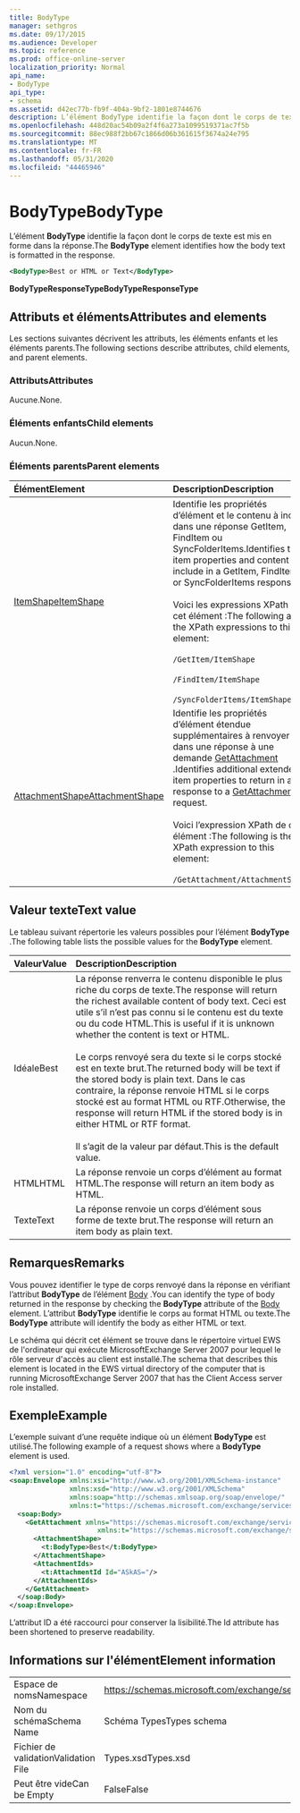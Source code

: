 ```yaml
---
title: BodyType
manager: sethgros
ms.date: 09/17/2015
ms.audience: Developer
ms.topic: reference
ms.prod: office-online-server
localization_priority: Normal
api_name:
- BodyType
api_type:
- schema
ms.assetid: d42ec77b-fb9f-404a-9bf2-1801e8744676
description: L’élément BodyType identifie la façon dont le corps de texte est mis en forme dans la réponse.
ms.openlocfilehash: 448d20ac54b09a2f4f6a273a1099519371ac7f5b
ms.sourcegitcommit: 88ec988f2bb67c1866d06b361615f3674a24e795
ms.translationtype: MT
ms.contentlocale: fr-FR
ms.lasthandoff: 05/31/2020
ms.locfileid: "44465946"
---
```

# <a name="bodytype"></a><span data-ttu-id="d322e-103">BodyType</span><span class="sxs-lookup"><span data-stu-id="d322e-103">BodyType</span></span>

<span data-ttu-id="d322e-104">L’élément **BodyType** identifie la façon dont le corps de texte est mis en forme dans la réponse.</span><span class="sxs-lookup"><span data-stu-id="d322e-104">The **BodyType** element identifies how the body text is formatted in the response.</span></span> 
  
```xml
<BodyType>Best or HTML or Text</BodyType>
```

<span data-ttu-id="d322e-105">**BodyTypeResponseType**</span><span class="sxs-lookup"><span data-stu-id="d322e-105">**BodyTypeResponseType**</span></span>

## <a name="attributes-and-elements"></a><span data-ttu-id="d322e-106">Attributs et éléments</span><span class="sxs-lookup"><span data-stu-id="d322e-106">Attributes and elements</span></span>

<span data-ttu-id="d322e-107">Les sections suivantes décrivent les attributs, les éléments enfants et les éléments parents.</span><span class="sxs-lookup"><span data-stu-id="d322e-107">The following sections describe attributes, child elements, and parent elements.</span></span>
  
### <a name="attributes"></a><span data-ttu-id="d322e-108">Attributs</span><span class="sxs-lookup"><span data-stu-id="d322e-108">Attributes</span></span>

<span data-ttu-id="d322e-109">Aucune.</span><span class="sxs-lookup"><span data-stu-id="d322e-109">None.</span></span>
  
### <a name="child-elements"></a><span data-ttu-id="d322e-110">Éléments enfants</span><span class="sxs-lookup"><span data-stu-id="d322e-110">Child elements</span></span>

<span data-ttu-id="d322e-111">Aucun.</span><span class="sxs-lookup"><span data-stu-id="d322e-111">None.</span></span>
  
### <a name="parent-elements"></a><span data-ttu-id="d322e-112">Éléments parents</span><span class="sxs-lookup"><span data-stu-id="d322e-112">Parent elements</span></span>

|<span data-ttu-id="d322e-113">**Élément**</span><span class="sxs-lookup"><span data-stu-id="d322e-113">**Element**</span></span>|<span data-ttu-id="d322e-114">**Description**</span><span class="sxs-lookup"><span data-stu-id="d322e-114">**Description**</span></span>|
|:-----|:-----|
|[<span data-ttu-id="d322e-115">ItemShape</span><span class="sxs-lookup"><span data-stu-id="d322e-115">ItemShape</span></span>](itemshape.md) <br/> | <span data-ttu-id="d322e-116">Identifie les propriétés d’élément et le contenu à inclure dans une réponse GetItem, FindItem ou SyncFolderItems.</span><span class="sxs-lookup"><span data-stu-id="d322e-116">Identifies the item properties and content to include in a GetItem, FindItem, or SyncFolderItems response.</span></span>  <br/><br/><span data-ttu-id="d322e-117">Voici les expressions XPath de cet élément :</span><span class="sxs-lookup"><span data-stu-id="d322e-117">The following are the XPath expressions to this element:</span></span><br/><br/>  `/GetItem/ItemShape`<br/><br/>`/FindItem/ItemShape`<br/><br/>`/SyncFolderItems/ItemShape` <br/> |
|[<span data-ttu-id="d322e-118">AttachmentShape</span><span class="sxs-lookup"><span data-stu-id="d322e-118">AttachmentShape</span></span>](attachmentshape.md) <br/> |<span data-ttu-id="d322e-119">Identifie les propriétés d’élément étendue supplémentaires à renvoyer dans une réponse à une demande [GetAttachment](getattachment.md) .</span><span class="sxs-lookup"><span data-stu-id="d322e-119">Identifies additional extended item properties to return in a response to a [GetAttachment](getattachment.md) request.</span></span>  <br/><br/><span data-ttu-id="d322e-120">Voici l’expression XPath de cet élément :</span><span class="sxs-lookup"><span data-stu-id="d322e-120">The following is the XPath expression to this element:</span></span><br/><br/>  `/GetAttachment/AttachmentShape` <br/> |
   
## <a name="text-value"></a><span data-ttu-id="d322e-121">Valeur texte</span><span class="sxs-lookup"><span data-stu-id="d322e-121">Text value</span></span>

<span data-ttu-id="d322e-122">Le tableau suivant répertorie les valeurs possibles pour l’élément **BodyType** .</span><span class="sxs-lookup"><span data-stu-id="d322e-122">The following table lists the possible values for the **BodyType** element.</span></span> 
  
|<span data-ttu-id="d322e-123">**Valeur**</span><span class="sxs-lookup"><span data-stu-id="d322e-123">**Value**</span></span>|<span data-ttu-id="d322e-124">**Description**</span><span class="sxs-lookup"><span data-stu-id="d322e-124">**Description**</span></span>|
|:-----|:-----|
|<span data-ttu-id="d322e-125">Idéale</span><span class="sxs-lookup"><span data-stu-id="d322e-125">Best</span></span>  <br/> |<span data-ttu-id="d322e-126">La réponse renverra le contenu disponible le plus riche du corps de texte.</span><span class="sxs-lookup"><span data-stu-id="d322e-126">The response will return the richest available content of body text.</span></span> <span data-ttu-id="d322e-127">Ceci est utile s’il n’est pas connu si le contenu est du texte ou du code HTML.</span><span class="sxs-lookup"><span data-stu-id="d322e-127">This is useful if it is unknown whether the content is text or HTML.</span></span><br/><br/> <span data-ttu-id="d322e-128">Le corps renvoyé sera du texte si le corps stocké est en texte brut.</span><span class="sxs-lookup"><span data-stu-id="d322e-128">The returned body will be text if the stored body is plain text.</span></span> <span data-ttu-id="d322e-129">Dans le cas contraire, la réponse renvoie HTML si le corps stocké est au format HTML ou RTF.</span><span class="sxs-lookup"><span data-stu-id="d322e-129">Otherwise, the response will return HTML if the stored body is in either HTML or RTF format.</span></span><br/><br/> <span data-ttu-id="d322e-130">Il s’agit de la valeur par défaut.</span><span class="sxs-lookup"><span data-stu-id="d322e-130">This is the default value.</span></span>  <br/> |
|<span data-ttu-id="d322e-131">HTML</span><span class="sxs-lookup"><span data-stu-id="d322e-131">HTML</span></span>  <br/> |<span data-ttu-id="d322e-132">La réponse renvoie un corps d’élément au format HTML.</span><span class="sxs-lookup"><span data-stu-id="d322e-132">The response will return an item body as HTML.</span></span>  <br/> |
|<span data-ttu-id="d322e-133">Texte</span><span class="sxs-lookup"><span data-stu-id="d322e-133">Text</span></span>  <br/> |<span data-ttu-id="d322e-134">La réponse renvoie un corps d’élément sous forme de texte brut.</span><span class="sxs-lookup"><span data-stu-id="d322e-134">The response will return an item body as plain text.</span></span>  <br/> |
   
## <a name="remarks"></a><span data-ttu-id="d322e-135">Remarques</span><span class="sxs-lookup"><span data-stu-id="d322e-135">Remarks</span></span>

<span data-ttu-id="d322e-136">Vous pouvez identifier le type de corps renvoyé dans la réponse en vérifiant l’attribut **BodyType** de l’élément [Body](body.md) .</span><span class="sxs-lookup"><span data-stu-id="d322e-136">You can identify the type of body returned in the response by checking the **BodyType** attribute of the [Body](body.md) element.</span></span> <span data-ttu-id="d322e-137">L’attribut **BodyType** identifie le corps au format HTML ou texte.</span><span class="sxs-lookup"><span data-stu-id="d322e-137">The **BodyType** attribute will identify the body as either HTML or text.</span></span> 
  
<span data-ttu-id="d322e-138">Le schéma qui décrit cet élément se trouve dans le répertoire virtuel EWS de l'ordinateur qui exécute MicrosoftExchange Server 2007 pour lequel le rôle serveur d'accès au client est installé.</span><span class="sxs-lookup"><span data-stu-id="d322e-138">The schema that describes this element is located in the EWS virtual directory of the computer that is running MicrosoftExchange Server 2007 that has the Client Access server role installed.</span></span>
  
## <a name="example"></a><span data-ttu-id="d322e-139">Exemple</span><span class="sxs-lookup"><span data-stu-id="d322e-139">Example</span></span>

<span data-ttu-id="d322e-140">L’exemple suivant d’une requête indique où un élément **BodyType** est utilisé.</span><span class="sxs-lookup"><span data-stu-id="d322e-140">The following example of a request shows where a **BodyType** element is used.</span></span> 
  
```xml
<?xml version="1.0" encoding="utf-8"?>
<soap:Envelope xmlns:xsi="http://www.w3.org/2001/XMLSchema-instance"
               xmlns:xsd="http://www.w3.org/2001/XMLSchema"
               xmlns:soap="http://schemas.xmlsoap.org/soap/envelope/"
               xmlns:t="https://schemas.microsoft.com/exchange/services/2006/types">
  <soap:Body>
    <GetAttachment xmlns="https://schemas.microsoft.com/exchange/services/2006/messages" 
                      xmlns:t="https://schemas.microsoft.com/exchange/services/2006/types">
      <AttachmentShape>
        <t:BodyType>Best</t:BodyType>
      </AttachmentShape>
      <AttachmentIds>
        <t:AttachmentId Id="ASkAS="/>
      </AttachmentIds>
    </GetAttachment>
  </soap:Body>
</soap:Envelope>
```

<span data-ttu-id="d322e-141">L’attribut ID a été raccourci pour conserver la lisibilité.</span><span class="sxs-lookup"><span data-stu-id="d322e-141">The Id attribute has been shortened to preserve readability.</span></span>
  
## <a name="element-information"></a><span data-ttu-id="d322e-142">Informations sur l'élément</span><span class="sxs-lookup"><span data-stu-id="d322e-142">Element information</span></span>

|||
|:-----|:-----|
|<span data-ttu-id="d322e-143">Espace de noms</span><span class="sxs-lookup"><span data-stu-id="d322e-143">Namespace</span></span>  <br/> |https://schemas.microsoft.com/exchange/services/2006/types  <br/> |
|<span data-ttu-id="d322e-144">Nom du schéma</span><span class="sxs-lookup"><span data-stu-id="d322e-144">Schema Name</span></span>  <br/> |<span data-ttu-id="d322e-145">Schéma Types</span><span class="sxs-lookup"><span data-stu-id="d322e-145">Types schema</span></span>  <br/> |
|<span data-ttu-id="d322e-146">Fichier de validation</span><span class="sxs-lookup"><span data-stu-id="d322e-146">Validation File</span></span>  <br/> |<span data-ttu-id="d322e-147">Types.xsd</span><span class="sxs-lookup"><span data-stu-id="d322e-147">Types.xsd</span></span>  <br/> |
|<span data-ttu-id="d322e-148">Peut être vide</span><span class="sxs-lookup"><span data-stu-id="d322e-148">Can be Empty</span></span>  <br/> |<span data-ttu-id="d322e-149">False</span><span class="sxs-lookup"><span data-stu-id="d322e-149">False</span></span>  <br/> |
   

